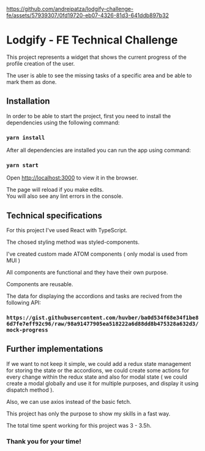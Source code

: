 https://github.com/andreipatza/lodgify-challenge-fe/assets/57939307/0fd19720-eb07-4326-81d3-641ddb897b32

# Lodgify - FE Technical Challenge

This project represents a widget that shows the current progress of the profile creation of the user.

The user is able to see the missing tasks of a specific area and be able to mark them as done.

## Installation

In order to be able to start the project, first you need to install the dependencies using the following command:

### `yarn install`

After all dependencies are installed you can run the app using command:

### `yarn start`

Open [http://localhost:3000](http://localhost:3000) to view it in the browser.

The page will reload if you make edits.\
You will also see any lint errors in the console.

## Technical specifications

For this project I've used React with TypeScript.

The chosed styling method was styled-components.

I've created custom made ATOM components ( only modal is used from MUI )

All components are functional and they have their own purpose.

Components are reusable.

The data for displaying the accordions and tasks are recived from the following API:

### `https://gist.githubusercontent.com/huvber/ba0d534f68e34f1be86d7fe7eff92c96/raw/98a91477905ea518222a6d88dd8b475328a632d3/mock-progress`

## Further implementations

If we want to not keep it simple, we could add a redux state management for storing the state or the accordions, we could create some actions for every change within the redux state and also for modal state ( we could create a modal globally and use it for multiple purposes, and display it using dispatch method ).

Also, we can use axios instead of the basic fetch.

This project has only the purpose to show my skills in a fast way.

The total time spent working for this project was 3 - 3.5h.

### Thank you for your time!
